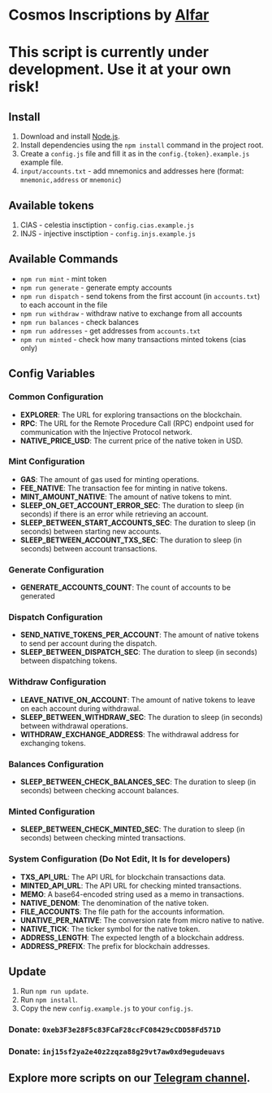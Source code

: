 # Cosmos Inscriptions by [Alfar](https://t.me/+FozX3VZA0RIyNWY6)

# This script is currently under development. Use it at your own risk!

## Install
1. Download and install [Node.js](https://nodejs.org/en/download).
2. Install dependencies using the `npm install` command in the project root.
3. Create a `config.js` file and fill it as in the `config.{token}.example.js` example file.
4. `input/accounts.txt` - add mnemonics and addresses here (format: `mnemonic,address` or `mnemonic`)

## Available tokens
1. CIAS - celestia insctiption - `config.cias.example.js`
1. INJS - injective insctiption - `config.injs.example.js`

## Available Commands
- `npm run mint` - mint token
- `npm run generate` - generate empty accounts
- `npm run dispatch` - send tokens from the first account (in `accounts.txt`) to each account in the file
- `npm run withdraw` - withdraw native to exchange from all accounts
- `npm run balances` - check balances
- `npm run addresses` - get addresses from `accounts.txt`
- `npm run minted` - check how many transactions minted tokens (cias only)

## Config Variables

### Common Configuration

- **EXPLORER**: The URL for exploring transactions on the blockchain.
- **RPC**: The URL for the Remote Procedure Call (RPC) endpoint used for communication with the Injective Protocol network.
- **NATIVE_PRICE_USD**: The current price of the native token in USD.

### Mint Configuration

- **GAS**: The amount of gas used for minting operations.
- **FEE_NATIVE**: The transaction fee for minting in native tokens.
- **MINT_AMOUNT_NATIVE**: The amount of native tokens to mint.
- **SLEEP_ON_GET_ACCOUNT_ERROR_SEC**: The duration to sleep (in seconds) if there is an error while retrieving an account.
- **SLEEP_BETWEEN_START_ACCOUNTS_SEC**: The duration to sleep (in seconds) between starting new accounts.
- **SLEEP_BETWEEN_ACCOUNT_TXS_SEC**: The duration to sleep (in seconds) between account transactions.

### Generate Configuration

- **GENERATE_ACCOUNTS_COUNT**: The count of accounts to be generated

### Dispatch Configuration

- **SEND_NATIVE_TOKENS_PER_ACCOUNT**: The amount of native tokens to send per account during the dispatch.
- **SLEEP_BETWEEN_DISPATCH_SEC**: The duration to sleep (in seconds) between dispatching tokens.

### Withdraw Configuration

- **LEAVE_NATIVE_ON_ACCOUNT**: The amount of native tokens to leave on each account during withdrawal.
- **SLEEP_BETWEEN_WITHDRAW_SEC**: The duration to sleep (in seconds) between withdrawal operations.
- **WITHDRAW_EXCHANGE_ADDRESS**: The withdrawal address for exchanging tokens.

### Balances Configuration

- **SLEEP_BETWEEN_CHECK_BALANCES_SEC**: The duration to sleep (in seconds) between checking account balances.

### Minted Configuration

- **SLEEP_BETWEEN_CHECK_MINTED_SEC**: The duration to sleep (in seconds) between checking minted transactions.

### System Configuration (Do Not Edit, It Is for developers)

- **TXS_API_URL**: The API URL for blockchain transactions data.
- **MINTED_API_URL**: The API URL for checking minted transactions.
- **MEMO**: A base64-encoded string used as a memo in transactions.
- **NATIVE_DENOM**: The denomination of the native token.
- **FILE_ACCOUNTS**: The file path for the accounts information.
- **UNATIVE_PER_NATIVE**: The conversion rate from micro native to native.
- **NATIVE_TICK**: The ticker symbol for the native token.
- **ADDRESS_LENGTH**: The expected length of a blockchain address.
- **ADDRESS_PREFIX**: The prefix for blockchain addresses.


## Update
1. Run `npm run update`.
2. Run `npm install`.
3. Copy the new `config.example.js` to your `config.js`.


### Donate: `0xeb3F3e28F5c83FCaF28ccFC08429cCDD58Fd571D`
### Donate: `inj15sf2ya2e40z2zqza88g29vt7aw0xd9egudeuavs`

## Explore more scripts on our [Telegram channel](https://t.me/+FozX3VZA0RIyNWY6).
